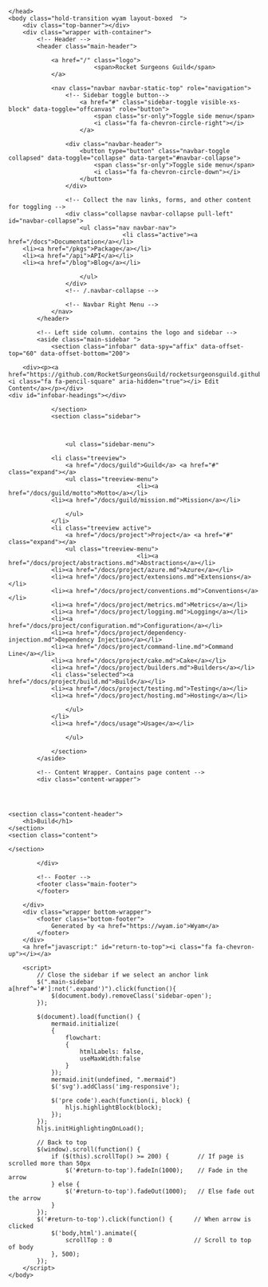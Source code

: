 ﻿<!DOCTYPE html>
<html>
    <head>
        <meta charset="utf-8">
        <meta http-equiv="X-UA-Compatible" content="IE=Edge" />
        <meta name="description" />
        <meta name="keywords" content="static content generator,static site generator,static site,HTML,web development,.NET,C#,Razor,Markdown,YAML" />
        <meta name="viewport" content="width=device-width, initial-scale=1.0">
        <link rel="shortcut icon" href="/assets/img/favicon.ico" type="image/x-icon">
        <link rel="icon" href="/assets/img/favicon.ico" type="image/x-icon">
        <title>Rocket Surgeons Guild - Build</title>
        <link href="/assets/css/mermaid.css" rel="stylesheet">
        <link href="/assets/css/highlight.css" rel="stylesheet">
        <link href="/assets/css/bootstrap/bootstrap.css" rel="stylesheet" />
        <link href="/assets/css/adminlte/AdminLTE.css" rel="stylesheet" />
        <link href="/assets/css/theme/theme.css" rel="stylesheet" />
        <link href="//fonts.googleapis.com/css?family=Roboto+Mono:400,700|Roboto:400,400i,700,700i" rel="stylesheet">
        <link href="/assets/css/font-awesome.min.css" rel="stylesheet" type="text/css">
        <link href="/assets/css/override.css" rel="stylesheet" />
        <script src="/assets/js/jquery-2.2.3.min.js"></script>
        <script src="/assets/js/bootstrap.min.js"></script>        
        <script src="/assets/js/app.min.js"></script>         
        <script src="/assets/js/highlight.pack.js"></script>   
        <script src="/assets/js/jquery.slimscroll.min.js"></script>
        <script src="/assets/js/jquery.sticky-kit.min.js"></script>
        <script src="/assets/js/mermaid.min.js"></script>
        <!--[if lt IE 9]>
        <script src="/assets/js/html5shiv.min.js"></script>
        <script src="/assets/js/respond.min.js"></script>
        <![endif]-->  

        
    </head>
    <body class="hold-transition wyam layout-boxed  ">    
        <div class="top-banner"></div>
        <div class="wrapper with-container">
            <!-- Header -->
            <header class="main-header">   
                     
                <a href="/" class="logo">
                            <span>Rocket Surgeons Guild</span>
                </a>   
                         
                <nav class="navbar navbar-static-top" role="navigation">
                    <!-- Sidebar toggle button-->
                        <a href="#" class="sidebar-toggle visible-xs-block" data-toggle="offcanvas" role="button">
                            <span class="sr-only">Toggle side menu</span>
                            <i class="fa fa-chevron-circle-right"></i>
                        </a>
                                        
                    <div class="navbar-header">
                        <button type="button" class="navbar-toggle collapsed" data-toggle="collapse" data-target="#navbar-collapse">
                            <span class="sr-only">Toggle side menu</span>
                            <i class="fa fa-chevron-circle-down"></i>
                        </button>
                    </div>
            
                    <!-- Collect the nav links, forms, and other content for toggling -->
                    <div class="collapse navbar-collapse pull-left" id="navbar-collapse">
                        <ul class="nav navbar-nav">                            
                                    <li class="active"><a href="/docs">Documentation</a></li>
        <li><a href="/pkgs">Package</a></li>
        <li><a href="/api">API</a></li>
        <li><a href="/blog">Blog</a></li>
 
                        </ul>       
                    </div>
                    <!-- /.navbar-collapse -->
                
                    <!-- Navbar Right Menu -->
                </nav>
            </header>
            
            <!-- Left side column. contains the logo and sidebar -->
            <aside class="main-sidebar ">
                <section class="infobar" data-spy="affix" data-offset-top="60" data-offset-bottom="200"> 
                    	
        <div><p><a href="https://github.com/RocketSurgeonsGuild/rocketsurgeonsguild.github.io/blob/dev/input/docs/project/build.md"><i class="fa fa-pencil-square" aria-hidden="true"></i> Edit Content</a></p></div>
    <div id="infobar-headings"></div>

                </section>
                <section class="sidebar">    
                                     
                    

                    <ul class="sidebar-menu">
                        
                <li class="treeview">
                    <a href="/docs/guild">Guild</a> <a href="#" class="expand"></a>
                    <ul class="treeview-menu">
                                        <li><a href="/docs/guild/motto">Motto</a></li>
                <li><a href="/docs/guild/mission.md">Mission</a></li>

                    </ul>
                </li>
                <li class="treeview active">
                    <a href="/docs/project">Project</a> <a href="#" class="expand"></a>
                    <ul class="treeview-menu">
                                        <li><a href="/docs/project/abstractions.md">Abstractions</a></li>
                <li><a href="/docs/project/azure.md">Azure</a></li>
                <li><a href="/docs/project/extensions.md">Extensions</a></li>
                <li><a href="/docs/project/conventions.md">Conventions</a></li>
                <li><a href="/docs/project/metrics.md">Metrics</a></li>
                <li><a href="/docs/project/logging.md">Logging</a></li>
                <li><a href="/docs/project/configuration.md">Configuration</a></li>
                <li><a href="/docs/project/dependency-injection.md">Dependency Injection</a></li>
                <li><a href="/docs/project/command-line.md">Command Line</a></li>
                <li><a href="/docs/project/cake.md">Cake</a></li>
                <li><a href="/docs/project/builders.md">Builders</a></li>
                <li class="selected"><a href="/docs/project/build.md">Build</a></li>
                <li><a href="/docs/project/testing.md">Testing</a></li>
                <li><a href="/docs/project/hosting.md">Hosting</a></li>

                    </ul>
                </li>
                <li><a href="/docs/usage">Usage</a></li>

                    </ul>
                            
                </section>                
            </aside>
            
            <!-- Content Wrapper. Contains page content -->
            <div class="content-wrapper">
                



	<section class="content-header">
		<h1>Build</h1>
	</section>
	<section class="content">
		
	</section>
                
            </div>           
            
            <!-- Footer -->
            <footer class="main-footer">
            </footer>
            
        </div>
        <div class="wrapper bottom-wrapper">
            <footer class="bottom-footer">
                Generated by <a href="https://wyam.io">Wyam</a>
            </footer>
        </div>
        <a href="javascript:" id="return-to-top"><i class="fa fa-chevron-up"></i></a>
        
        <script>           
            // Close the sidebar if we select an anchor link
            $(".main-sidebar a[href^='#']:not('.expand')").click(function(){
                $(document.body).removeClass('sidebar-open');
            });
            
            $(document).load(function() {
                mermaid.initialize(
                {
                    flowchart:
                    {
                        htmlLabels: false,
                        useMaxWidth:false
                    }
                });  
                mermaid.init(undefined, ".mermaid")
                $('svg').addClass('img-responsive');
                
                $('pre code').each(function(i, block) {
                    hljs.highlightBlock(block);
                });  
            });
            hljs.initHighlightingOnLoad();

            // Back to top
            $(window).scroll(function() {
                if ($(this).scrollTop() >= 200) {        // If page is scrolled more than 50px
                    $('#return-to-top').fadeIn(1000);    // Fade in the arrow
                } else {
                    $('#return-to-top').fadeOut(1000);   // Else fade out the arrow
                }
            });
            $('#return-to-top').click(function() {      // When arrow is clicked
                $('body,html').animate({
                    scrollTop : 0                       // Scroll to top of body
                }, 500);
            });
        </script>
    </body>
</html>